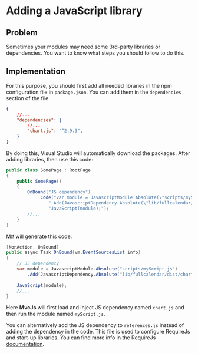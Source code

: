 # Adding a JavaScript library

## Problem

Sometimes your modules may need some 3rd-party libraries or dependencies. You want to know what steps you should follow to do this.

## Implementation

 For this purpose, you should first add all needed libraries in the npm configuration file in `package.json`. You can add them in the `dependencies` section of the file.
```json
{
    //...
    "dependencies": {
        //...
        "chart.js": "^2.9.3",
    }
}
```

By doing this, Visual Studio will automatically download the packages. After adding libraries, then use this code:

```csharp
public class SomePage : RootPage
{
    public SomePage()
    {
        OnBound("JS dependency")
            .Code("var module = JavascriptModule.Absolute(\"scripts/myScript.js\")" +
                ".Add(JavascriptDependency.Absolute(\"lib/fullcalendar/dist/chart.js\"));" +
                "JavaScript(module);");
        //...
    }
}
```
M# will generate this code:
```csharp
[NonAction, OnBound]
public async Task OnBound(vm.EventSourcesList info)
{
    // JS dependency
    var module = JavascriptModule.Absolute("scripts/myScript.js")
        .Add(JavascriptDependency.Absolute("lib/fullcalendar/dist/chart.js")); 
	
    JavaScript(module);
    //...
}
```
Here **MvcJs** will first load and inject JS dependency named `chart.js` and then run the module named `myScript.js`. 

You can alternatively add the JS dependency to `references.js` instead of adding the dependency in the code. This file is used to configure RequireJs and start-up libraries. You can find more info in the RequireJs [documentation](https://requirejs.org/docs/api.html#config).